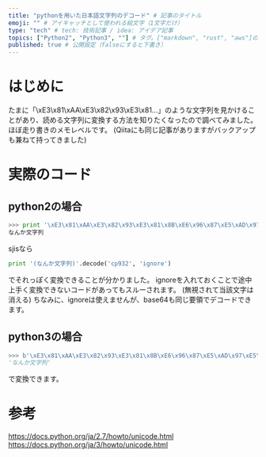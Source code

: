 ```yaml
---
title: "pythonを用いた日本語文字列のデコード" # 記事のタイトル
emoji: "" # アイキャッチとして使われる絵文字（1文字だけ）
type: "tech" # tech: 技術記事 / idea: アイデア記事
topics: ["Python2", "Python3", ""] # タグ。["markdown", "rust", "aws"]のように指定する
published: true # 公開設定（falseにすると下書き）
---
```



# はじめに
たまに「\xE3\x81\xAA\xE3\x82\x93\xE3\x81...」のような文字列を見かけることがあり、読める文字列に変換する方法を知りたくなったので調べてみました。
ほぼ走り書きのメモレベルです。
(Qiitaにも同じ記事がありますがバックアップも兼ねて持ってきました)

# 実際のコード

## python2の場合

```python
>>> print '\xE3\x81\xAA\xE3\x82\x93\xE3\x81\x8B\xE6\x96\x87\xE5\xAD\x97\xE5\x88\x97'.decode('utf8', 'ignore')
なんか文字列
```
sjisなら

```python
print '(なんか文字列)'.decode('cp932', 'ignore')
```

でそれっぽく変換できることが分かりました。
ignoreを入れておくことで途中上手く変換できないコードがあってもスルーされます。
(無視されて当該文字は消える)
ちなみに、ignoreは使えませんが、base64も同じ要領でデコードできます。


## python3の場合

```python
>>> b'\xE3\x81\xAA\xE3\x82\x93\xE3\x81\x8B\xE6\x96\x87\xE5\xAD\x97\xE5\x88\x97'.decode('utf8', 'ignore')
'なんか文字列'
```

で変換できます。

# 参考
https://docs.python.org/ja/2.7/howto/unicode.html
https://docs.python.org/ja/3/howto/unicode.html
